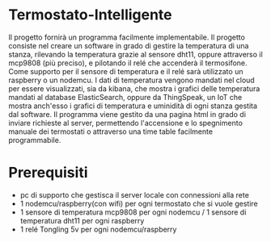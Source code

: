 # Termostato-Intelligente

Il progetto fornirà un programma facilmente implementabile.
Il progetto consiste nel creare un software in grado di gestire la temperatura di una stanza, rilevando la temperatura grazie al sensore dht11, oppure attraverso il mcp9808 (più preciso), e pilotando il relé che accenderà il termosifone. Come supporto per il sensore di temperatura e il relé sarà utilizzato un raspberry o un nodemcu. I dati di temperatura vengono mandati nel cloud per essere visualizzati, sia da kibana, che mostra i grafici delle temperatura mandati al database ElasticSearch, oppure da ThingSpeak, un IoT che mostra anch'esso i grafici di temperatura e uminidità di ogni stanza gestita dal software. Il programma viene gestito da una pagina html in grado di inviare richieste al server, permettendo l'accensione e lo spegnimento manuale dei termostati o attraverso una time table facilmente programmabile.

# Prerequisiti
  - pc di supporto che gestisca il server locale con connessioni alla rete
  - 1 nodemcu/raspberry(con wifi) per ogni termostato che si vuole gestire
  - 1 sensore di temperatura mcp9808 per ogni nodemcu / 1 sensore di temperatura dht11 per ogni raspberry
  - 1 relé Tongling 5v per ogni nodemcu/raspberry
